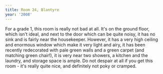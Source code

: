 ```yaml
---
title: Room 24, Blantyre
year: '2008'
---
```


For a grade 1, this room is really not bad at all. It's on the ground floor, which isn't ideal, and next to the door which can be quite noisy, it has no sink and is fairly near the housekeeper. However, it has a very high ceiling and enormous window which make it very light and airy, it has been recently redecorated with pale green walls and a green carpet (and matching green chair!), it is very near two showers, a kitchen and the laundry, and storage space is ample. Do not despair at all if you get this room - it's really quite nice, and definitely not poky or cramped.